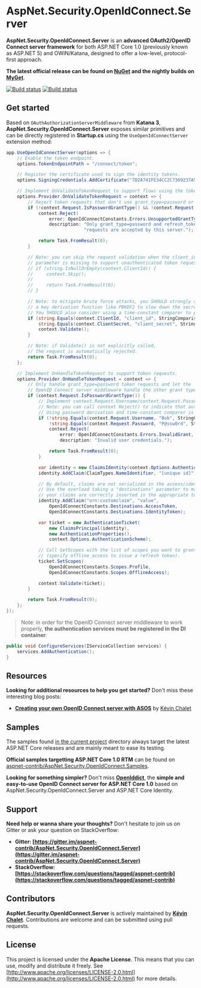AspNet.Security.OpenIdConnect.Server
==================================

**AspNet.Security.OpenIdConnect.Server** is an **advanced OAuth2/OpenID Connect server framework** for both ASP.NET Core 1.0 (previously known as ASP.NET 5) and OWIN/Katana, designed to offer a low-level, protocol-first approach.

**The latest official release can be found on [NuGet](https://www.nuget.org/packages/AspNet.Security.OpenIdConnect.Server) and the nightly builds on [MyGet](https://www.myget.org/gallery/aspnet-contrib)**.

[![Build status](https://ci.appveyor.com/api/projects/status/tyenw4ffs00j4sav/branch/dev?svg=true)](https://ci.appveyor.com/project/aspnet-contrib/aspnet-security-openidconnect-server/branch/dev)
[![Build status](https://travis-ci.org/aspnet-contrib/AspNet.Security.OpenIdConnect.Server.svg?branch=dev)](https://travis-ci.org/aspnet-contrib/AspNet.Security.OpenIdConnect.Server)

## Get started

Based on `OAuthAuthorizationServerMiddleware` from **Katana 3**, **AspNet.Security.OpenIdConnect.Server** exposes similar primitives and can be directly registered in **Startup.cs** using the `UseOpenIdConnectServer` extension method:

```csharp
app.UseOpenIdConnectServer(options => {
    // Enable the token endpoint.
    options.TokenEndpointPath = "/connect/token";

    // Register the certificate used to sign the identity tokens.
    options.SigningCredentials.AddCertificate("7D2A741FE34CC2C7369237A5F2078988E17A6A75");

    // Implement OnValidateTokenRequest to support flows using the token endpoint.
    options.Provider.OnValidateTokenRequest = context => {
        // Reject token requests that don't use grant_type=password or grant_type=refresh_token.
        if (!context.Request.IsPasswordGrantType() && !context.Request.IsRefreshTokenGrantType()) {
            context.Reject(
                error: OpenIdConnectConstants.Errors.UnsupportedGrantType,
                description: "Only grant_type=password and refresh_token " +
                             "requests are accepted by this server.");

            return Task.FromResult(0);
        }

        // Note: you can skip the request validation when the client_id
        // parameter is missing to support unauthenticated token requests.
        // if (string.IsNullOrEmpty(context.ClientId)) {
        //     context.Skip();
        // 
        //     return Task.FromResult(0);
        // }

        // Note: to mitigate brute force attacks, you SHOULD strongly consider applying
        // a key derivation function like PBKDF2 to slow down the secret validation process.
        // You SHOULD also consider using a time-constant comparer to prevent timing attacks.
        if (string.Equals(context.ClientId, "client_id", StringComparison.Ordinal) &&
            string.Equals(context.ClientSecret, "client_secret", StringComparison.Ordinal)) {
            context.Validate();
        }

        // Note: if Validate() is not explicitly called,
        // the request is automatically rejected.
        return Task.FromResult(0);
    };

    // Implement OnHandleTokenRequest to support token requests.
    options.Provider.OnHandleTokenRequest = context => {
        // Only handle grant_type=password token requests and let the
        // OpenID Connect server middleware handle the other grant types.
        if (context.Request.IsPasswordGrantType()) {
            // Implement context.Request.Username/context.Request.Password validation here.
            // Note: you can call context Reject() to indicate that authentication failed.
            // Using password derivation and time-constant comparer is STRONGLY recommended.
            if (!string.Equals(context.Request.Username, "Bob", StringComparison.Ordinal) &&
                !string.Equals(context.Request.Password, "P@ssw0rd", StringComparison.Ordinal)) {
                context.Reject(
                    error: OpenIdConnectConstants.Errors.InvalidGrant,
                    description: "Invalid user credentials.");

                return Task.FromResult(0);
            }

            var identity = new ClaimsIdentity(context.Options.AuthenticationScheme);
            identity.AddClaim(ClaimTypes.NameIdentifier, "[unique id]");

            // By default, claims are not serialized in the access/identity tokens.
            // Use the overload taking a "destinations" parameter to make sure
            // your claims are correctly inserted in the appropriate tokens.
            identity.AddClaim("urn:customclaim", "value",
                OpenIdConnectConstants.Destinations.AccessToken,
                OpenIdConnectConstants.Destinations.IdentityToken);

            var ticket = new AuthenticationTicket(
                new ClaimsPrincipal(identity),
                new AuthenticationProperties(),
                context.Options.AuthenticationScheme);

            // Call SetScopes with the list of scopes you want to grant
            // (specify offline_access to issue a refresh token).
            ticket.SetScopes(
                OpenIdConnectConstants.Scopes.Profile,
                OpenIdConnectConstants.Scopes.OfflineAccess);

            context.Validate(ticket);
        }

        return Task.FromResult(0);
    };
});
```

> Note: in order for the OpenID Connect server middleware to work properly, **the authentication services must be registered in the DI container**:

```csharp
public void ConfigureServices(IServiceCollection services) {
    services.AddAuthentication();
}
```

## Resources

**Looking for additional resources to help you get started?** Don't miss these interesting blog posts:

- **[Creating your own OpenID Connect server with ASOS](http://kevinchalet.com/2016/07/13/creating-your-own-openid-connect-server-with-asos-introduction/)** by [Kévin Chalet](https://github.com/PinpointTownes)

## Samples

The samples found [in the current project](./samples/) directory always target the latest ASP.NET Core releases and are mainly meant to ease its testing.

**Official samples targetting ASP.NET Core 1.0 RTM** can be found on [aspnet-contrib/AspNet.Security.OpenIdConnect.Samples](https://github.com/aspnet-contrib/AspNet.Security.OpenIdConnect.Samples). 

**Looking for something simpler?** Don't miss **[OpenIddict](https://github.com/openiddict/core)**, the **simple and easy-to-use OpenID Connect server for ASP.NET Core 1.0** based on AspNet.Security.OpenIdConnect.Server and ASP.NET Core Identity.

## Support

**Need help or wanna share your thoughts?** Don't hesitate to join us on Gitter or ask your question on StackOverflow:

- **Gitter: [https://gitter.im/aspnet-contrib/AspNet.Security.OpenIdConnect.Server](https://gitter.im/aspnet-contrib/AspNet.Security.OpenIdConnect.Server)**
- **StackOverflow: [https://stackoverflow.com/questions/tagged/aspnet-contrib](https://stackoverflow.com/questions/tagged/aspnet-contrib)**

## Contributors

**AspNet.Security.OpenIdConnect.Server** is actively maintained by **[Kévin Chalet](https://github.com/PinpointTownes)**. Contributions are welcome and can be submitted using pull requests.

## License

This project is licensed under the **Apache License**. This means that you can use, modify and distribute it freely. See [http://www.apache.org/licenses/LICENSE-2.0.html](http://www.apache.org/licenses/LICENSE-2.0.html) for more details.
